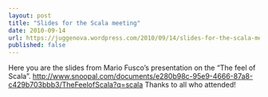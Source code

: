 ```yaml
---
layout: post
title: "Slides for the Scala meeting"
date: 2010-09-14
url: https://juggenova.wordpress.com/2010/09/14/slides-for-the-scala-meeting/
published: false 
---
```


Here you are the slides from Mario Fusco’s presentation on the “The feel of Scala”. http://www.snoopal.com/documents/e280b98c-95e9-4666-87a8-c429b703bbb3/TheFeelofScala?q=scala Thanks to all who attended! 
